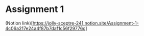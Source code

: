 # Assignment 1 
(Notion link)[https://jolly-sceptre-241.notion.site/Assignment-1-4c06a217e24a4f87b7daf1c56f29776c]
